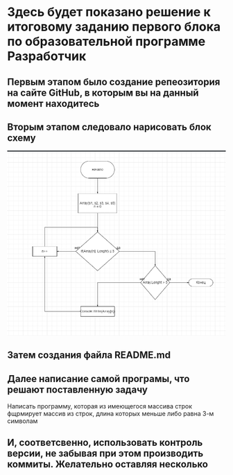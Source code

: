 # Здесь будет показано решение к итоговому заданию первого блока по образовательной программе Разработчик

## Первым этапом было создание репеозитория на сайте GitHub, в которым вы на данный момент находитесь

## Вторым этапом следовало нарисовать блок схему

![Блок схема](Shema.png)

## Затем создания файла README.md

## Далее написание самой програмы, что решают поставленную задачу

Написать программу, которая из имеющегося массива строк фщрмирует массив из строк, длина которых меньше либо равна 3-м символам

## И, соответсвенно, использовать контроль версии, не забывая при этом производить коммиты. Желательно оставляя несколько
